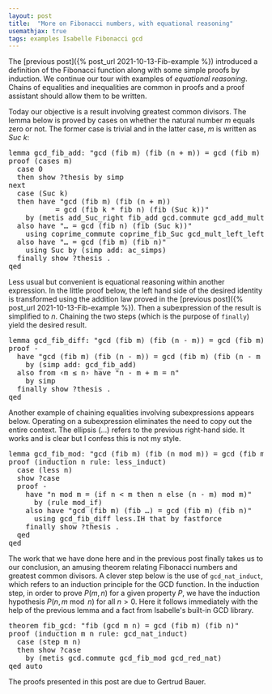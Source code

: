 ```yaml
---
layout: post
title:  "More on Fibonacci numbers, with equational reasoning"
usemathjax: true 
tags: examples Isabelle Fibonacci gcd
---
```


The [previous post]({% post_url 2021-10-13-Fib-example %}) introduced a definition of the Fibonacci function along with some simple proofs by induction. We continue our tour with examples of *equational reasoning*.
Chains of equalities and inequalities are common in proofs and a proof assistant should allow them to be written. 


Today our objective is a result involving greatest common divisors.
The lemma below is proved by cases on whether the natural number *m* equals zero or not. The former case is trivial and in the latter case, *m* is written as *Suc k*:

<pre class="source">
<span class="keyword1"><span class="command">lemma</span></span> gcd_fib_add<span class="main">:</span> <span class="quoted"><span class="quoted">"gcd <span class="main">(</span>fib <span class="free">m</span><span class="main">)</span> <span class="main">(</span>fib <span class="main">(</span><span class="free">n</span> <span class="main">+</span> <span class="free">m</span><span class="main">)</span><span class="main">)</span> <span class="main">=</span> gcd <span class="main">(</span>fib <span class="free">m</span><span class="main">)</span> <span class="main">(</span>fib <span class="free">n</span><span class="main">)</span>"</span></span>
<span class="keyword1"><span class="command">proof</span></span> <span class="main">(</span><span class="operator">cases</span> <span class="quoted"><span class="free">m</span></span><span class="main">)</span>
  <span class="keyword3"><span class="command">case</span></span> 0
  <span class="keyword1"><span class="command">then</span></span> <span class="keyword3"><span class="command">show</span></span> <span class="var"><span class="quoted"><span class="var">?thesis</span></span></span> <span class="keyword1"><span class="command">by</span></span> <span class="operator">simp</span>
<span class="keyword1"><span class="command">next</span></span>
  <span class="keyword3"><span class="command">case</span></span> <span class="main">(</span>Suc <span class="skolem">k</span><span class="main">)</span>
  <span class="keyword1"><span class="command">then</span></span> <span class="keyword1"><span class="command">have</span></span> <span class="quoted"><span class="quoted">"gcd <span class="main">(</span>fib <span class="free">m</span><span class="main">)</span> <span class="main">(</span>fib <span class="main">(</span><span class="free">n</span> <span class="main">+</span> <span class="free">m</span><span class="main">)</span><span class="main">)</span>
           <span class="main">=</span> gcd <span class="main">(</span>fib <span class="skolem">k</span> <span class="main">*</span> fib <span class="free">n</span><span class="main">)</span> <span class="main">(</span>fib <span class="main">(</span>Suc <span class="skolem">k</span><span class="main">)</span><span class="main">)</span>"</span></span>
    <span class="keyword1"><span class="command">by</span></span> <span class="main">(</span><span class="operator">metis</span> add_Suc_right fib_add gcd.commute gcd_add_mult mult.commute<span class="main">)</span>
  <span class="keyword1"><span class="command">also</span></span> <span class="keyword1"><span class="command">have</span></span> <span class="quoted"><span class="quoted">"<span class="main">…</span> <span class="main">=</span> gcd <span class="main">(</span>fib <span class="free">n</span><span class="main">)</span> <span class="main">(</span>fib <span class="main">(</span>Suc <span class="skolem">k</span><span class="main">)</span><span class="main">)</span>"</span></span>
    <span class="keyword1"><span class="command">using</span></span> coprime_commute coprime_fib_Suc gcd_mult_left_left_cancel <span class="keyword1"><span class="command">by</span></span> <span class="operator">blast</span>
  <span class="keyword1"><span class="command">also</span></span> <span class="keyword1"><span class="command">have</span></span> <span class="quoted"><span class="quoted">"<span class="main">…</span> <span class="main">=</span> gcd <span class="main">(</span>fib <span class="free">m</span><span class="main">)</span> <span class="main">(</span>fib <span class="free">n</span><span class="main">)</span>"</span></span>
    <span class="keyword1"><span class="command">using</span></span> Suc <span class="keyword1"><span class="command">by</span></span> <span class="main">(</span><span class="operator">simp</span> <span class="quasi_keyword">add</span><span class="main"><span class="main">:</span></span> <span class="dynamic"><span class="dynamic">ac_simps</span></span><span class="main">)</span>
  <span class="keyword1"><span class="command">finally</span></span> <span class="keyword3"><span class="command">show</span></span> <span class="var"><span class="quoted"><span class="var">?thesis</span></span></span> <span class="keyword1"><span class="command">.</span></span>
<span class="keyword1"><span class="command">qed</span></span>
</pre>

Less usual but convenient is equational reasoning within another expression. In the little proof below, the left hand side of the desired identity is transformed using the addition law proved in the [previous post]({% post_url 2021-10-13-Fib-example %}). Then a subexpression of the result is simplified to *n*. Chaining the two steps (which is the purpose of `finally`) yield the desired result.

<pre class="source">
<span class="keyword1"><span class="command">lemma</span></span> gcd_fib_diff<span class="main">:</span> <span class="quoted"><span class="quoted">"gcd <span class="main">(</span>fib <span class="free">m</span><span class="main">)</span> <span class="main">(</span>fib <span class="main">(</span><span class="free">n</span> <span class="main">-</span> <span class="free">m</span><span class="main">)</span><span class="main">)</span> <span class="main">=</span> gcd <span class="main">(</span>fib <span class="free">m</span><span class="main">)</span> <span class="main">(</span>fib <span class="free">n</span><span class="main">)</span>"</span></span> <span class="keyword2"><span class="keyword">if</span></span> <span class="quoted"><span class="quoted">"<span class="free">m</span> <span class="main">≤</span> <span class="free">n</span>"</span></span>
<span class="keyword1"><span class="command">proof</span></span> <span class="operator">-</span>
  <span class="keyword1"><span class="command">have</span></span> <span class="quoted"><span class="quoted">"gcd <span class="main">(</span>fib <span class="free">m</span><span class="main">)</span> <span class="main">(</span>fib <span class="main">(</span><span class="free">n</span> <span class="main">-</span> <span class="free">m</span><span class="main">)</span><span class="main">)</span> <span class="main">=</span> gcd <span class="main">(</span>fib <span class="free">m</span><span class="main">)</span> <span class="main">(</span>fib <span class="main">(</span><span class="free">n</span> <span class="main">-</span> <span class="free">m</span> <span class="main">+</span> <span class="free">m</span><span class="main">)</span><span class="main">)</span>"</span></span>
    <span class="keyword1"><span class="command">by</span></span> <span class="main">(</span><span class="operator">simp</span> <span class="quasi_keyword">add</span><span class="main"><span class="main">:</span></span> gcd_fib_add<span class="main">)</span>
  <span class="keyword1"><span class="command">also</span></span> <span class="keyword1"><span class="command">from</span></span> <span class="quoted"><span class="quoted">‹<span class="free">m</span> <span class="main">≤</span> <span class="free">n</span>›</span></span> <span class="keyword1"><span class="command">have</span></span> <span class="quoted"><span class="quoted">"<span class="free">n</span> <span class="main">-</span> <span class="free">m</span> <span class="main">+</span> <span class="free">m</span> <span class="main">=</span> <span class="free">n</span>"</span></span>
    <span class="keyword1"><span class="command">by</span></span> <span class="operator">simp</span>
  <span class="keyword1"><span class="command">finally</span></span> <span class="keyword3"><span class="command">show</span></span> <span class="var"><span class="quoted"><span class="var">?thesis</span></span></span> <span class="keyword1"><span class="command">.</span></span>
<span class="keyword1"><span class="command">qed</span></span>
</pre>


Another example of chaining equalities involving subexpressions appears below. Operating on a subexpression eliminates the need to copy out the entire context. The ellipsis (…) refers to the previous right-hand side. It works and is clear but I confess this is not my style.


<pre class="source">
<span class="keyword1"><span class="command">lemma</span></span> gcd_fib_mod<span class="main">:</span> <span class="quoted"><span class="quoted">"gcd <span class="main">(</span>fib <span class="free">m</span><span class="main">)</span> <span class="main">(</span>fib <span class="main">(</span><span class="free">n</span> <span class="keyword1">mod</span> <span class="free">m</span><span class="main">)</span><span class="main">)</span> <span class="main">=</span> gcd <span class="main">(</span>fib <span class="free">m</span><span class="main">)</span> <span class="main">(</span>fib <span class="free">n</span><span class="main">)</span>"</span></span> <span class="keyword2"><span class="keyword">if</span></span> <span class="quoted"><span class="quoted">"<span class="main">0</span> <span class="main">&lt;</span> <span class="free">m</span>"</span></span>
<span class="keyword1"><span class="command">proof</span></span> <span class="main">(</span><span class="operator">induction</span> <span class="quoted"><span class="free">n</span></span> <span class="quasi_keyword">rule</span><span class="main"><span class="main">:</span></span> less_induct<span class="main">)</span>
  <span class="keyword3"><span class="command">case</span></span> <span class="main">(</span>less <span class="skolem">n</span><span class="main">)</span>
  <span class="keyword3"><span class="command">show</span></span> <span class="var"><span class="quoted"><span class="var">?case</span></span></span>
  <span class="keyword1"><span class="command">proof</span></span> <span class="operator">-</span>
    <span class="keyword1"><span class="command">have</span></span> <span class="quoted"><span class="quoted">"<span class="skolem">n</span> <span class="keyword1">mod</span> <span class="free">m</span> <span class="main">=</span> <span class="main">(</span><span class="keyword1">if</span> <span class="skolem">n</span> <span class="main">&lt;</span> <span class="free">m</span> <span class="keyword1">then</span> <span class="skolem">n</span> <span class="keyword1">else</span> <span class="main">(</span><span class="skolem">n</span> <span class="main">-</span> <span class="free">m</span><span class="main">)</span> <span class="keyword1">mod</span> <span class="free">m</span><span class="main">)</span>"</span></span>
      <span class="keyword1"><span class="command">by</span></span> <span class="main">(</span><span class="operator">rule</span> mod_if<span class="main">)</span>
    <span class="keyword1"><span class="command">also</span></span> <span class="keyword1"><span class="command">have</span></span> <span class="quoted"><span class="quoted">"gcd <span class="main">(</span>fib <span class="free">m</span><span class="main">)</span> <span class="main">(</span>fib <span class="main">…</span><span class="main">)</span> <span class="main">=</span> gcd <span class="main">(</span>fib <span class="free">m</span><span class="main">)</span> <span class="main">(</span>fib <span class="skolem">n</span><span class="main">)</span>"</span></span>
      <span class="keyword1"><span class="command">using</span></span> gcd_fib_diff less.IH that <span class="keyword1"><span class="command">by</span></span> <span class="operator">fastforce</span>
    <span class="keyword1"><span class="command">finally</span></span> <span class="keyword3"><span class="command">show</span></span> <span class="var"><span class="quoted"><span class="var">?thesis</span></span></span> <span class="keyword1"><span class="command">.</span></span>
  <span class="keyword1"><span class="command">qed</span></span>
<span class="keyword1"><span class="command">qed</span></span>
</pre>


The work that we have done here and in the previous post finally takes us to our conclusion, an amusing theorem relating Fibonacci numbers and greatest common divisors.
A clever step below is the use of `gcd_nat_induct`, which refers to an induction principle for the GCD function. In the induction step, in order to prove $P(m,n)$ for a given property $P$, we have the induction hypothesis $P(n, m \bmod n)$ for all $n>0$. Here it follows immediately with the help of the previous lemma and a fact from Isabelle's built-in GCD library.

<pre class="source">
<span class="keyword1"><span class="command">theorem</span></span> fib_gcd<span class="main">:</span> <span class="quoted"><span class="quoted">"fib <span class="main">(</span>gcd <span class="free">m</span> <span class="free">n</span><span class="main">)</span> <span class="main">=</span> gcd <span class="main">(</span>fib <span class="free">m</span><span class="main">)</span> <span class="main">(</span>fib <span class="free">n</span><span class="main">)</span>"</span></span>
<span class="keyword1"><span class="command">proof</span></span> <span class="main">(</span><span class="operator">induction</span> <span class="quoted"><span class="free">m</span></span> <span class="quoted"><span class="free">n</span></span> <span class="quasi_keyword">rule</span><span class="main"><span class="main">:</span></span> gcd_nat_induct<span class="main">)</span>
  <span class="keyword3"><span class="command">case</span></span> <span class="main">(</span>step <span class="skolem">m</span> <span class="skolem">n</span><span class="main">)</span>
  <span class="keyword1"><span class="command">then</span></span> <span class="keyword3"><span class="command">show</span></span> <span class="var"><span class="quoted"><span class="var">?case</span></span></span>
    <span class="keyword1"><span class="command">by</span></span> <span class="main">(</span><span class="operator">metis</span> gcd.commute gcd_fib_mod gcd_red_nat<span class="main">)</span>
<span class="keyword1"><span class="command">qed</span></span> <span class="operator">auto</span>
</pre>

The proofs presented in this post are due to Gertrud Bauer.
 